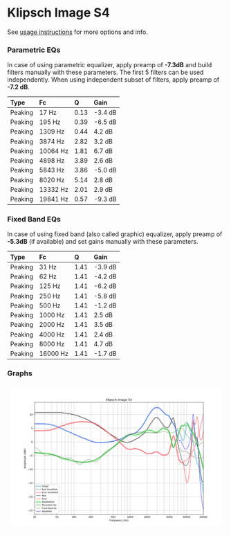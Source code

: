 # Klipsch Image S4
See [usage instructions](https://github.com/jaakkopasanen/AutoEq#usage) for more options and info.

### Parametric EQs
In case of using parametric equalizer, apply preamp of **-7.3dB** and build filters manually
with these parameters. The first 5 filters can be used independently.
When using independent subset of filters, apply preamp of **-7.2 dB**.

| Type    | Fc       |    Q | Gain    |
|:--------|:---------|:-----|:--------|
| Peaking | 17 Hz    | 0.13 | -3.4 dB |
| Peaking | 195 Hz   | 0.39 | -6.5 dB |
| Peaking | 1309 Hz  | 0.44 | 4.2 dB  |
| Peaking | 3874 Hz  | 2.82 | 3.2 dB  |
| Peaking | 10064 Hz | 1.81 | 6.7 dB  |
| Peaking | 4898 Hz  | 3.89 | 2.6 dB  |
| Peaking | 5843 Hz  | 3.86 | -5.0 dB |
| Peaking | 8020 Hz  | 5.14 | 2.8 dB  |
| Peaking | 13332 Hz | 2.01 | 2.9 dB  |
| Peaking | 19841 Hz | 0.57 | -9.3 dB |

### Fixed Band EQs
In case of using fixed band (also called graphic) equalizer, apply preamp of **-5.3dB**
(if available) and set gains manually with these parameters.

| Type    | Fc       |    Q | Gain    |
|:--------|:---------|:-----|:--------|
| Peaking | 31 Hz    | 1.41 | -3.9 dB |
| Peaking | 62 Hz    | 1.41 | -4.2 dB |
| Peaking | 125 Hz   | 1.41 | -6.2 dB |
| Peaking | 250 Hz   | 1.41 | -5.8 dB |
| Peaking | 500 Hz   | 1.41 | -1.2 dB |
| Peaking | 1000 Hz  | 1.41 | 2.5 dB  |
| Peaking | 2000 Hz  | 1.41 | 3.5 dB  |
| Peaking | 4000 Hz  | 1.41 | 2.4 dB  |
| Peaking | 8000 Hz  | 1.41 | 4.7 dB  |
| Peaking | 16000 Hz | 1.41 | -1.7 dB |

### Graphs
![](./Klipsch%20Image%20S4.png)